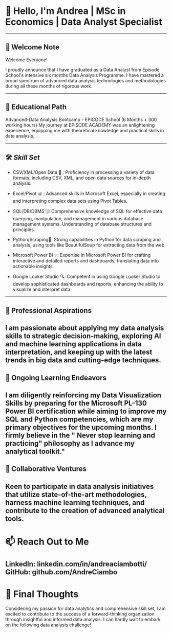 # 👋 Hello, I'm Andrea | MSc in Economics | Data Analyst Specialist
_________________________________________________________________________________________________________________________________________

## 🚀 Welcome Note
Welcome Everyone!

I proudly announce that I have graduated as a Data Analyst from Episode School's intensive six months Data Analysis Programme. I have mastered a broad spectrum of advanced data analysis technologies and methodologies during all these months of rigorous work.

-----------------------------------------------------------------------------------------------------------------------------------------
## 💼 Educational Path

Advanced-Data Analysis Bootcamp - EPICODE School  (6 Months + 300 working hours)
My journey at EPISODE ACADEMY was an enlightening experience, equipping me with theoretical knowledge and practical skills in data analysis.

-----------------------------------------------------------------------------------------------------------------------------------------
## 🛠️ *Skill Set*

* CSV/XML/Open Data 🔄 : Proficiency in processing a variety of data formats, including CSV, XML, and open data sources for in-depth analysis.

* Excel/Pivot 📊 : Advanced skills in Microsoft Excel, especially in creating and interpreting complex data sets using Pivot Tables.

* SQL/DB/DBMS 🗄️: Comprehensive knowledge of SQL for effective data querying, manipulation, and management in various database management systems. Understanding of database structures and principles.

* Python/Scraping🐍:  Strong capabilities in Python for data scraping and analysis, using tools like BeautifulSoup for extracting data from the web.

* Microsoft Power BI 💡:  Expertise in Microsoft Power BI for crafting interactive and detailed reports and dashboards, translating data into actionable insights.

* Google Looker Studio 🔍:  Competent in using Google Looker Studio to develop sophisticated dashboards and reports, enhancing the ability to visualize and interpret data.
---------------------------------------------------------------------------------------------------------------------------------------------------------------------------------------------------------------------
## 👀 Professional Aspirations

I am passionate about applying my data analysis skills to strategic decision-making, exploring AI and machine learning applications in data interpretation, and keeping up with the latest trends in big data and cutting-edge techniques.
-----------------------------------------------------------------------------------------------------------------------------------------
## 🌱 Ongoing Learning Endeavors

I am diligently reinforcing my Data Visualization Skills by preparing for the Microsoft PL-130 Power BI certification while aiming to improve my SQL and Python competencies, which are my primary objectives for the upcoming months. I firmly believe in the " Never stop learning and practicing" philosophy as I advance my analytical toolkit."
---------------------------------------------------------------------------------------------------------------------------------------------------------------------------------------------------------------------
## 💞️ Collaborative Ventures

Keen to participate in data analysis initiatives that utilize state-of-the-art methodologies, harness machine learning techniques, and contribute to the creation of advanced analytical tools.
---------------------------------------------------------------------------------------------------------------------------------------------------------------------------------------------------------------------
# 📫 Reach Out to Me

LinkedIn: linkedin.com/in/andreaciambotti/  
GitHub: github.com/AndreCiambo
---------------------------------------------------------------------------------------------------------------------------------------------------------------------------------------------------------------------
# 🌟 Final Thoughts

Considering my passion for data analytics and comprehensive skill set, I am excited to contribute to the success of a forward-thinking organization through insightful and informed data analysis. I can hardly wait to embark on the following data analysis challenge!

